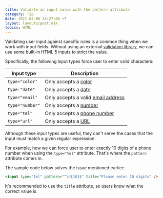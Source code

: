 ```yaml
---
title: Validate an input value with the pattern attribute
category: Tip
date: 2021-04-06 13:27:00 +7
layout: layouts/post.njk
topics: HTML
---
```


Validating user input against specific rules is a common thing when we work with input fields. Without using an external [validation library](https://formvalidation.io), we can use some built-in HTML 5 inputs to strict the value.

Specifically, the following input types force user to enter valid characters:

| Input type      | Description                                                                                    |
| --------------- | ---------------------------------------------------------------------------------------------- |
| `type="color"`  | Only accepts a [color](https://formvalidation.io/guide/validators/color)                       |
| `type="date"`   | Only accepts a [date](https://formvalidation.io/guide/validators/date)                         |
| `type="email"`  | Only accepts a valid [email address](https://formvalidation.io/guide/validators/email-address) |
| `type="number"` | Only accepts a [number](https://formvalidation.io/guide/validators/integer)                    |
| `type="tel"`    | Only accepts a [phone number](https://formvalidation.io/guide/validators/phone)                |
| `type="url"`    | Only accepts a [URL](https://formvalidation.io/guide/validators/uri)                           |

Although these input types are useful, they can't serve the cases that the input must match a given regular expression.

For example, how we can force user to enter exactly 10 digits of a phone number when using the `type="tel"` attribute. That's where the `pattern` attribute comes in.

The sample code below solves the issue mentioned earlier:

```html
<input type="tel" pattern="^\d{10}$" title="Please enter 10 digits" />
```

It's recommended to use the `title` attribute, so users know what the correct value is.
